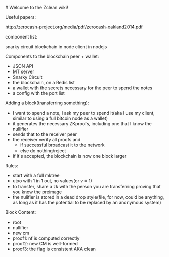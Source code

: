 # Welcome to the Zclean wiki!

Useful papers:

http://zerocash-project.org/media/pdf/zerocash-oakland2014.pdf

component list:

snarky circuit
blockchain in node
client in nodejs

Components to the blockchain peer + wallet:
* JSON API
* MT server
* Snarky Circuit
* the blockchain, on a Redis list
* a wallet with the secrets necessary for the peer to spend the notes
* a config with the port list

Adding a block(transferring something):
* I want to spend a note, I ask my peer to spend it(aka I use my client, similar to using a full bitcoin node as a wallet)
* it generates the necessary ZKproofs, including one that I know the nullifier
* sends that to the receiver peer
* the receiver verify all proofs and
  * if successful broadcast it to the network
  * else do nothing/reject
* if it's accepted, the blockchain is now one block larger

Rules:
* start with a full mktree
* utxo with 1 in 1 out, no values(or v = 1)
* to transfer, share a zk with the person you are transferring  proving  that you know the preimage
* the nulifier is stored in a dead drop style(file, for now, could be anything, as long as it has the potential to be replaced by an anonymous system)

Block Content:
* root
* nullifier
* new cm 
* proof1: nf is computed correctly
* proof2: new CM is well-formed
* proof3: the flag is consistent AKA clean




